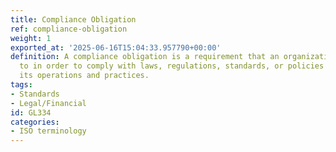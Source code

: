 ```yaml
---
title: Compliance Obligation
ref: compliance-obligation
weight: 1
exported_at: '2025-06-16T15:04:33.957790+00:00'
definition: A compliance obligation is a requirement that an organization must adhere
  to in order to comply with laws, regulations, standards, or policies related to
  its operations and practices.
tags:
- Standards
- Legal/Financial
id: GL334
categories:
- ISO terminology
---
```


